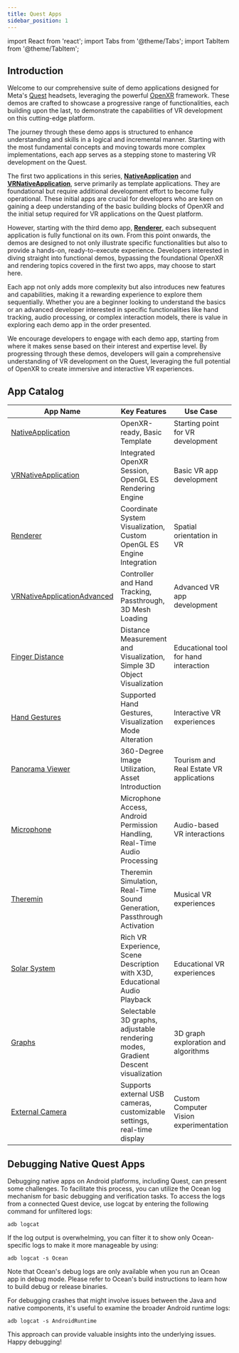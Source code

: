 ```yaml
---
title: Quest Apps
sidebar_position: 1
---
```


import React from 'react';
import Tabs from '@theme/Tabs';
import TabItem from '@theme/TabItem';

## Introduction

Welcome to our comprehensive suite of demo applications designed for Meta's [Quest](https://www.meta.com/quest/) headsets, leveraging the powerful [OpenXR](https://www.khronos.org/openxr/) framework. These demos are crafted to showcase a progressive range of functionalities, each building upon the last, to demonstrate the capabilities of VR development on this cutting-edge platform.

The journey through these demo apps is structured to enhance understanding and skills in a logical and incremental manner. Starting with the most fundamental concepts and moving towards more complex implementations, each app serves as a stepping stone to mastering VR development on the Quest.

The first two applications in this series, [**NativeApplication**](nativeapplication.md) and [**VRNativeApplication**](vrnativeapplication.md), serve primarily as template applications. They are foundational but require additional development effort to become fully operational. These initial apps are crucial for developers who are keen on gaining a deep understanding of the basic building blocks of OpenXR and the initial setup required for VR applications on the Quest platform.

However, starting with the third demo app, [**Renderer**](renderer.md), each subsequent application is fully functional on its own. From this point onwards, the demos are designed to not only illustrate specific functionalities but also to provide a hands-on, ready-to-execute experience. Developers interested in diving straight into functional demos, bypassing the foundational OpenXR and rendering topics covered in the first two apps, may choose to start here.

Each app not only adds more complexity but also introduces new features and capabilities, making it a rewarding experience to explore them sequentially. Whether you are a beginner looking to understand the basics or an advanced developer interested in specific functionalities like hand tracking, audio processing, or complex interaction models, there is value in exploring each demo app in the order presented.

We encourage developers to engage with each demo app, starting from where it makes sense based on their interest and expertise level. By progressing through these demos, developers will gain a comprehensive understanding of VR development on the Quest, leveraging the full potential of OpenXR to create immersive and interactive VR experiences.

## App Catalog

| App Name                                                     | Key Features                                                                                   | Use Case                                | Screenshot                                                                                                                                       |
|--------------------------------------------------------------|------------------------------------------------------------------------------------------------|-----------------------------------------|--------------------------------------------------------------------------------------------------------------------------------------------------|
| [NativeApplication](nativeapplication.md)                    | OpenXR-ready, Basic Template                                                                   | Starting point for VR development       | <img src={require('@site/static/img/docs/demoapps/questapps/nativeapplication.png').default} width="120" className="center-image"/>              |
| [VRNativeApplication](vrnativeapplication.md)                | Integrated OpenXR Session, OpenGL ES Rendering Engine                                          | Basic VR app development                | <img src={require('@site/static/img/docs/demoapps/questapps/vrnativeapplication.png').default} width="120" className="center-image"/>            |
| [Renderer](renderer.md)                                      | Coordinate System Visualization, Custom OpenGL ES Engine Integration                           | Spatial orientation in VR               | <img src={require('@site/static/img/docs/demoapps/questapps/renderer.jpg').default} width="200" className="center-image" />                      |
| [VRNativeApplicationAdvanced](vrnativeapplicationadvanced.md)| Controller and Hand Tracking, Passthrough, 3D Mesh Loading                                     | Advanced VR app development             | <img src={require('@site/static/img/docs/demoapps/questapps/vrnativeapplicationadvanced.jpg').default} width="200" className="center-image" />   |
| [Finger Distance](fingerdistance.md)                         | Distance Measurement and Visualization, Simple 3D Object Visualization                         | Educational tool for hand interaction   | <img src={require('@site/static/img/docs/demoapps/questapps/fingerdistance.png').default} width="200" className="center-image" />                |
| [Hand Gestures](handgestures.md)                             | Supported Hand Gestures, Visualization Mode Alteration                                         | Interactive VR experiences              | <img src={require('@site/static/img/docs/demoapps/questapps/handgestures.jpg').default} width="200" className="center-image" />                  |
| [Panorama Viewer](panoramaviewer.md)                         | 360-Degree Image Utilization, Asset Introduction                                               | Tourism and Real Estate VR applications | <img src={require('@site/static/img/docs/demoapps/questapps/panoramaviewer.jpg').default} width="200" className="center-image" />                |
| [Microphone](microphone.md)                                  | Microphone Access, Android Permission Handling, Real-Time Audio Processing                     | Audio-based VR interactions             | <img src={require('@site/static/img/docs/demoapps/questapps/microphone.png').default} width="200" className="center-image" />                    |
| [Theremin](theremin.md)                                      | Theremin Simulation, Real-Time Sound Generation, Passthrough Activation                        | Musical VR experiences                  | <img src={require('@site/static/img/docs/demoapps/questapps/theremin.jpg').default} width="200" className="center-image" />                      |
| [Solar System](soloarsystem.md)                              | Rich VR Experience, Scene Description with X3D, Educational Audio Playback                     | Educational VR experiences              | <img src={require('@site/static/img/docs/demoapps/questapps/solarsystem.jpg').default} width="200" className="center-image" />                   |
| [Graphs](graphs.md)                                          | Selectable 3D graphs, adjustable rendering modes, Gradient Descent visualization               | 3D graph exploration and algorithms     | <img src={require('@site/static/img/docs/demoapps/questapps/graphs.jpg').default} width="200" className="center-image" />                        |
| [External Camera](externalcamera.md)                         | Supports external USB cameras, customizable settings, real-time display                        | Custom Computer Vision experimentation  | <img src={require('@site/static/img/docs/demoapps/questapps/externalcamera.jpg').default} width="200" className="center-image" />                |

## Debugging Native Quest Apps

Debugging native apps on Android platforms, including Quest, can present some challenges. To facilitate this process, you can utilize the Ocean log mechanism for basic debugging and verification tasks.
To access the logs from a connected Quest device, use logcat by entering the following command for unfiltered logs:

```
adb logcat
```

If the log output is overwhelming, you can filter it to show only Ocean-specific logs to make it more manageable by using:

```
adb logcat -s Ocean
```

Note that Ocean's debug logs are only available when you run an Ocean app in debug mode. Please refer to Ocean's build instructions to learn how to build debug or release binaries.

For debugging crashes that might involve issues between the Java and native components, it's useful to examine the broader Android runtime logs:

```
adb logcat -s AndroidRuntime
```
This approach can provide valuable insights into the underlying issues. Happy debugging!
